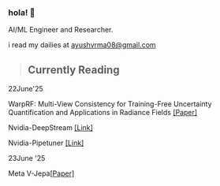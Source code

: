 ### hola! 👋
AI/ML Engineer and Researcher.

i read my dailies at ayushvrma08@gmail.com

>## Currently Reading
22June'25

WarpRF: Multi-View Consistency for Training-Free Uncertainty Quantification
and Applications in Radiance Fields [[Paper]](https://arxiv.org/pdf/2506.22433v1)

Nvidia-DeepStream [[Link]](https://developer.nvidia.com/deepstream-sdk)

Nvidia-Pipetuner [[Link]](https://catalog.ngc.nvidia.com/orgs/nvidia/containers/pipetuner)


23June '25

Meta V-Jepa[[Paper]](https://ai.meta.com/research/publications/revisiting-feature-prediction-for-learning-visual-representations-from-video/)

